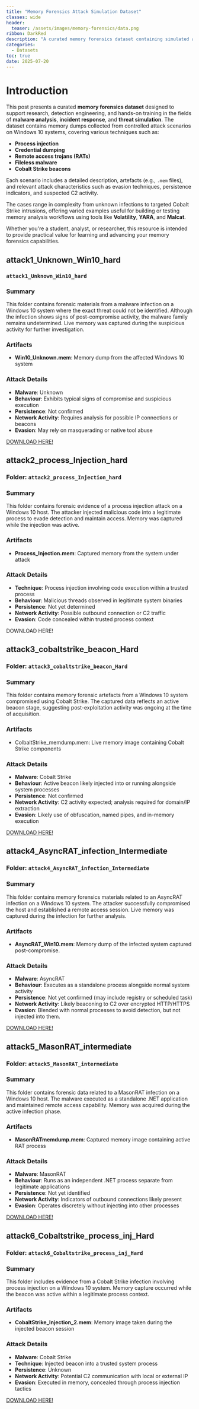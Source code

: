 ```yaml
---
title: "Memory Forensics Attack Simulation Dataset"
classes: wide
header:
  teaser: /assets/images/memory-forensics/data.png
ribbon: DarkRed
description: "A curated memory forensics dataset containing simulated attacks involving process injection, credential dumping, and malware such as Cobalt Strike, AsyncRAT, and MasonRAT. This resource supports research, detection engineering, and training in malware analysis and incident response."
categories:
  - Datasets
toc: true
date: 2025-07-20
---
```




# Introduction

This post presents a curated **memory forensics dataset** designed to support research, detection engineering, and hands-on training in the fields of **malware analysis**, **incident response**, and **threat simulation**. The dataset contains memory dumps collected from controlled attack scenarios on Windows 10 systems, covering various techniques such as:

* **Process injection**
* **Credential dumping**
* **Remote access trojans (RATs)**
* **Fileless malware**
* **Cobalt Strike beacons**

Each scenario includes a detailed description, artefacts (e.g., `.mem` files), and relevant attack characteristics such as evasion techniques, persistence indicators, and suspected C2 activity.

The cases range in complexity from unknown infections to targeted Cobalt Strike intrusions, offering varied examples useful for building or testing memory analysis workflows using tools like **Volatility**, **YARA**, and **Malcat**.

Whether you're a student, analyst, or researcher, this resource is intended to provide practical value for learning and advancing your memory forensics capabilities.




## attack1_Unknown_Win10_hard

### `attack1_Unknown_Win10_hard`

### Summary

This folder contains forensic materials from a malware infection on a Windows 10 system where the exact threat could not be identified. Although the infection shows signs of post-compromise activity, the malware family remains undetermined. Live memory was captured during the suspicious activity for further investigation.

### Artifacts

- **Win10_Unknown.mem**: Memory dump from the affected Windows 10 system

### Attack Details

- **Malware**: Unknown
- **Behaviour**: Exhibits typical signs of compromise and suspicious execution
- **Persistence**: Not confirmed
- **Network Activity**: Requires analysis for possible IP connections or beacons
- **Evasion**: May rely on masquerading or native tool abuse

[DOWNLOAD HERE!](https://drive.google.com/file/d/1RywhSgqoDdDjpXSvrg8d7-Lq90iAuutz/view?usp=sharing)

## attack2_process_Injection_hard

### Folder: `attack2_process_Injection_hard`

### Summary

This folder contains forensic evidence of a process injection attack on a Windows 10 host. The attacker injected malicious code into a legitimate process to evade detection and maintain access. Memory was captured while the injection was active.

### Artifacts

- **Process_Injection.mem**: Captured memory from the system under attack

### Attack Details

- **Technique**: Process injection involving code execution within a trusted process
- **Behaviour**: Malicious threads observed in legitimate system binaries
- **Persistence**: Not yet determined
- **Network Activity**: Possible outbound connection or C2 traffic
- **Evasion**: Code concealed within trusted process context

DOWNLOAD HERE!

## attack3_cobaltstrike_beacon_Hard

### Folder: `attack3_cobaltstrike_beacon_Hard`

### Summary

This folder contains memory forensic artefacts from a Windows 10 system compromised using Cobalt Strike. The captured data reflects an active beacon stage, suggesting post-exploitation activity was ongoing at the time of acquisition.

### Artifacts

- ColbaltStrike_memdump.mem: Live memory image containing Cobalt Strike components

### Attack Details

- **Malware**: Cobalt Strike
- **Behaviour**: Active beacon likely injected into or running alongside system processes
- **Persistence**: Not confirmed
- **Network Activity**: C2 activity expected; analysis required for domain/IP extraction
- **Evasion**: Likely use of obfuscation, named pipes, and in-memory execution

[DOWNLOAD HERE!](https://drive.google.com/file/d/1bdMgyckWjUtzV5HuFqEjXcqEY10Ji3mG/view?usp=sharing)

## attack4_AsyncRAT_infection_Intermediate

### Folder: `attack4_AsyncRAT_infection_Intermediate`

### Summary

This folder contains memory forensics materials related to an AsyncRAT infection on a Windows 10 system. The attacker successfully compromised the host and established a remote access session. Live memory was captured during the infection for further analysis.

### Artifacts

- **AsyncRAT_Win10.mem**: Memory dump of the infected system captured post-compromise.

### Attack Details

- **Malware**: AsyncRAT
- **Behaviour**: Executes as a standalone process alongside normal system activity
- **Persistence**: Not yet confirmed (may include registry or scheduled task)
- **Network Activity**: Likely beaconing to C2 over encrypted HTTP/HTTPS
- **Evasion**: Blended with normal processes to avoid detection, but not injected into them.

[DOWNLOAD HERE!](https://drive.google.com/file/d/11weo6uTh6toXoxzDwqXLJdLXkywtoeTt/view?usp=sharing)

## attack5_MasonRAT_intermediate

### Folder: `attack5_MasonRAT_intermediate`

### Summary

This folder contains forensic data related to a MasonRAT infection on a Windows 10 host. The malware executed as a standalone .NET application and maintained remote access capability. Memory was acquired during the active infection phase.

### Artifacts

- **MasonRATmemdump.mem**: Captured memory image containing active RAT process

### Attack Details

- **Malware**: MasonRAT
- **Behaviour**: Runs as an independent .NET process separate from legitimate applications
- **Persistence**: Not yet identified
- **Network Activity**: Indicators of outbound connections likely present
- **Evasion**: Operates discretely without injecting into other processes

[DOWNLOAD HERE!](https://drive.google.com/file/d/1k-ETi3MpB6bkXzzzz3NYP3c2iQVAW7oK/view?usp=sharing)

## attack6_Cobaltstrike_process_inj_Hard

### Folder: `attack6_Cobaltstrike_process_inj_Hard`

### Summary

This folder includes evidence from a Cobalt Strike infection involving process injection on a Windows 10 system. Memory capture occurred while the beacon was active within a legitimate process context.

### Artifacts

- **CobaltStrike_Injection_2.mem**: Memory image taken during the injected beacon session

### Attack Details

- **Malware**: Cobalt Strike
- **Technique**: Injected beacon into a trusted system process
- **Persistence**: Unknown
- **Network Activity**: Potential C2 communication with local or external IP
- **Evasion**: Executed in memory, concealed through process injection tactics

[DOWNLOAD HERE!](https://drive.google.com/file/d/105g0-zDoD8vlAHoNFzd27UHk2Knj9nrj/view?usp=sharing)